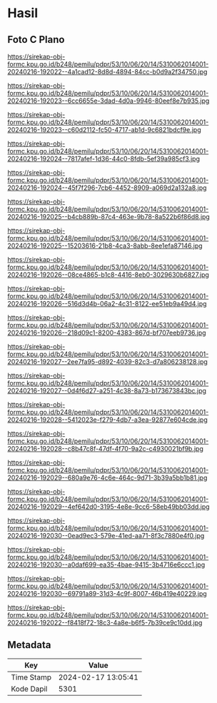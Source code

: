 # Hasil

## Foto C Plano

https://sirekap-obj-formc.kpu.go.id/b248/pemilu/pdpr/53/10/06/20/14/5310062014001-20240216-192022--4a1cad12-8d8d-4894-84cc-b0d9a2f34750.jpg

https://sirekap-obj-formc.kpu.go.id/b248/pemilu/pdpr/53/10/06/20/14/5310062014001-20240216-192023--6cc6655e-3dad-4d0a-9946-80eef8e7b935.jpg

https://sirekap-obj-formc.kpu.go.id/b248/pemilu/pdpr/53/10/06/20/14/5310062014001-20240216-192023--c60d2112-fc50-4717-ab1d-9c6821bdcf9e.jpg

https://sirekap-obj-formc.kpu.go.id/b248/pemilu/pdpr/53/10/06/20/14/5310062014001-20240216-192024--7817afef-1d36-44c0-8fdb-5ef39a985cf3.jpg

https://sirekap-obj-formc.kpu.go.id/b248/pemilu/pdpr/53/10/06/20/14/5310062014001-20240216-192024--45f7f296-7cb6-4452-8909-a069d2a132a8.jpg

https://sirekap-obj-formc.kpu.go.id/b248/pemilu/pdpr/53/10/06/20/14/5310062014001-20240216-192025--b4cb889b-87c4-463e-9b78-8a522b6f86d8.jpg

https://sirekap-obj-formc.kpu.go.id/b248/pemilu/pdpr/53/10/06/20/14/5310062014001-20240216-192025--15203616-21b8-4ca3-8abb-8ee1efa87146.jpg

https://sirekap-obj-formc.kpu.go.id/b248/pemilu/pdpr/53/10/06/20/14/5310062014001-20240216-192026--08ce4865-b1c8-4416-8eb0-3029630b6827.jpg

https://sirekap-obj-formc.kpu.go.id/b248/pemilu/pdpr/53/10/06/20/14/5310062014001-20240216-192026--516d3d4b-06a2-4c31-8122-ee51eb9a49d4.jpg

https://sirekap-obj-formc.kpu.go.id/b248/pemilu/pdpr/53/10/06/20/14/5310062014001-20240216-192026--218d09c1-8200-4383-867d-bf707eeb9736.jpg

https://sirekap-obj-formc.kpu.go.id/b248/pemilu/pdpr/53/10/06/20/14/5310062014001-20240216-192027--2ee7fa95-d892-4039-82c3-d7a806238128.jpg

https://sirekap-obj-formc.kpu.go.id/b248/pemilu/pdpr/53/10/06/20/14/5310062014001-20240216-192027--0d4f6d27-a251-4c38-8a73-b173673843bc.jpg

https://sirekap-obj-formc.kpu.go.id/b248/pemilu/pdpr/53/10/06/20/14/5310062014001-20240216-192028--5412023e-f279-4db7-a3ea-92877e604cde.jpg

https://sirekap-obj-formc.kpu.go.id/b248/pemilu/pdpr/53/10/06/20/14/5310062014001-20240216-192028--c8b47c8f-47df-4f70-9a2c-c4930021bf9b.jpg

https://sirekap-obj-formc.kpu.go.id/b248/pemilu/pdpr/53/10/06/20/14/5310062014001-20240216-192029--680a9e76-4c6e-464c-9d71-3b39a5bb1b81.jpg

https://sirekap-obj-formc.kpu.go.id/b248/pemilu/pdpr/53/10/06/20/14/5310062014001-20240216-192029--4ef642d0-3195-4e8e-9cc6-58eb49bb03dd.jpg

https://sirekap-obj-formc.kpu.go.id/b248/pemilu/pdpr/53/10/06/20/14/5310062014001-20240216-192030--0ead9ec3-579e-41ed-aa71-8f3c7880e4f0.jpg

https://sirekap-obj-formc.kpu.go.id/b248/pemilu/pdpr/53/10/06/20/14/5310062014001-20240216-192030--a0daf699-ea35-4bae-9415-3b4716e6ccc1.jpg

https://sirekap-obj-formc.kpu.go.id/b248/pemilu/pdpr/53/10/06/20/14/5310062014001-20240216-192030--69791a89-31d3-4c9f-8007-46b419e40229.jpg

https://sirekap-obj-formc.kpu.go.id/b248/pemilu/pdpr/53/10/06/20/14/5310062014001-20240216-192022--f8418f72-18c3-4a8e-b6f5-7b39ce9c10dd.jpg


## Metadata

| Key        | Value               |
| ---------- | ------------------- |
| Time Stamp | 2024-02-17 13:05:41 |
| Kode Dapil | 5301                |



